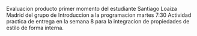 Evaluacion producto primer momento del estudiante Santiago Loaiza Madrid del grupo de Introduccion a la programacion martes 7:30
Actividad practica de entrega en la semana 8 para la integracion de propiedades de estilo de forma interna.
